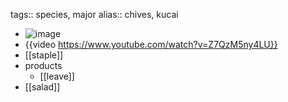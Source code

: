tags:: species, major
alias:: chives, kucai

- ![image](https://ipfs.io/ipfs/Qmb4MDUGb3hS42XeS5TxUy2ChH3HYw1SgJW1yeu3KShS4Q)
- {{video https://www.youtube.com/watch?v=Z7QzM5ny4LU}}
- [[staple]]
- products
	- [[leave]]
- [[salad]]